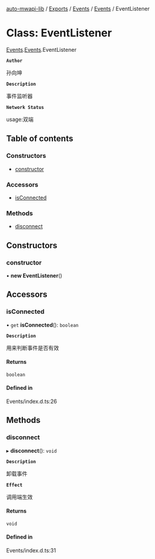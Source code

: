 [auto-mwapi-lib](../README.md) / [Exports](../modules.md) / [Events](../modules/Events.md) / [Events](../modules/Events.Events.md) / EventListener

# Class: EventListener

[Events](../modules/Events.md).[Events](../modules/Events.Events.md).EventListener

**`Author`**

孙向坤

**`Description`**

事件监听器

**`Network Status`**

usage:双端

## Table of contents

### Constructors

- [constructor](Events.Events.EventListener.md#constructor)

### Accessors

- [isConnected](Events.Events.EventListener.md#isconnected)

### Methods

- [disconnect](Events.Events.EventListener.md#disconnect)

## Constructors

### constructor

• **new EventListener**()

## Accessors

### isConnected

• `get` **isConnected**(): `boolean`

**`Description`**

用来判断事件是否有效

#### Returns

`boolean`

#### Defined in

Events/index.d.ts:26

## Methods

### disconnect

▸ **disconnect**(): `void`

**`Description`**

卸载事件

**`Effect`**

调用端生效

#### Returns

`void`

#### Defined in

Events/index.d.ts:31
